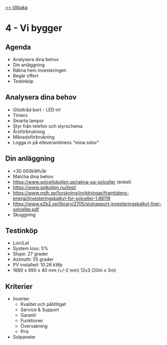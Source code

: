 <a href="README.md"><< tillbaka</a>

# 4 - Vi bygger

## Agenda

* Analysera dina behov
* Din anläggning
* Räkna hem investeringen
* Begär offert
* Testinköp

## Analysera dina behov
* Glödtråd bort - LED in!
* Timers
* Smarta lampor
* Styr från telefon och styrschema
* Årsförbrukning
* Månadsförbrukning
* Logga in på elleverantörens "mina sidor"

## Din anläggning
* <30 000kWh/år
* Matcha dina behov
* https://www.solcellskollen.se/rakna-pa-solceller (enkel)
* https://www.solkollen.nu/test/
* https://www.mdh.se/forskning/inriktningar/framtidens-energi/investeringskalkyl-for-solceller-1.88119
* https://www.e2b2.se/library/2705/slutrapport-investeringskalkyl-foer-solceller.pdf
* Skuggning

## Testinköp
* Lon/Lat
* System loss: 5%
* Slope: 27 grader
* Azimuth: 55 grader
* PV installed: 10.26 kWp
* 1680 x 990 x 40 mm (+/-2 mm) 12x3 (20m x 3m)

## Kriterier
* Inverter
  - Kvalitet och pålitlitget
  - Service & Support
  - Garanti
  - Funktioner
  - Övervakning 
  - Pris
* Solpaneler
